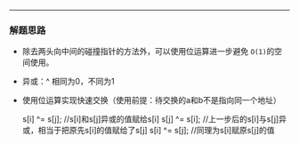 ---
### 解题思路

- 除去两头向中间的碰撞指针的方法外，可以使用位运算进一步避免 `O(1)`的空间使用。
- 异或：^ 相同为0，不同为1  

- 使用位运算实现快速交换（使用前提：待交换的a和b不是指向同一个地址）


    s[i] ^= s[j]; //s[i]和s[j]异或的值赋给s[i]
    s[j] ^= s[i]; //上一步后的s[i]与s[j]异或，相当于把原先s[i]的值赋给了s[j]
    s[i] ^= s[j]; //同理为s[i]赋原s[j]的值
